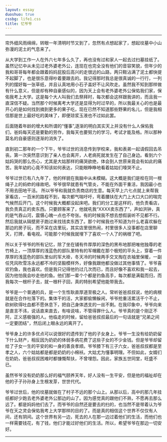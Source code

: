 ```yaml
---
layout: essay
duoshuo: true
cssbg: life1.css
title: 忆爷爷
---
```


----------

帘外细风雨绵绵，转眼一年清明时节又到了，忽然有点想起家了，想起坟墓中小山弥漫的泥土的气息来了。

从大学到工作一人在外六七年多么久了，再也没有过和家人一起去过扫墓挂纸了。虽然记忆中从未见过老外婆老外公，连现在也完全没有他们的音容笑貌，但年少的我和哥哥每年都会跟着妈妈屁股后高兴的走很远的山路，两只鞋沾满了泥土都快提不起脚了，也是很乐意得吵着要跟去的。我记得那时我总是很真诚的一行行，一列列的摆好每一张草纸，并且认真地用小石子盖好不让风吹走。虽然我不知到那样做有什么意义，但是却有种自豪感似的，因为天上会有老外婆老外公保佑我们家，保佑我考上大学。这是每个大人叫我们去祭拜时，每次都会这样跟我讲的，而且我一直深信不疑。当然那个时候离考大学还是显得为时过早的，所以我最关心的也是最开心的是如何找到摘到更多的果子吃，现在已然不知道那些野果的名儿，但是我相信那是世上最好吃的美味了，即便琼浆玉液也不过如此罢。

后面随着年龄的增大和所谓的“懂事”,逐渐的明白其实天上并没有什么人保佑我们，爸妈每天还是要勤的劳作，我每天也要努力的学习，考试才能及格。所以那种莫名的自豪感则逐渐的消失了。

直到初二那年的一个下午，爷爷过世的消息传到学校来，我和表弟一起请假回去吊丧。第一次突然意识到了亲人也会离开，人老病死就发生在了自己身边。看到六个姑妈哭的那么伤心，尤其是大姑那样的痛哭欲绝，体会到人世原来竟会有如此的痛苦。我年幼的心竟不知该如何表达，只能眼睁睁地看着姑姑们嚎哭不止。

爷爷过世已有八九年了，他的样貌在我脑中从未模糊。这大概是我们是栓在同一根绳子上的蚂蚱的缘故吧。爷爷很早就患有气管炎，不能在外面干重活，我因最小也不用去田地干活。 所以爷爷和我就负责商店的生意。每天早上六七点就上来帮我家看店，一百米的路程不到，每次都气喘吁吁，弯着腰扶在大门上大口大口的喘完气候然后开门。这个时候我大概都没起床吧。我们的分工是这样的，他负责看店，我负责真正的卖东西。只要顾客来了，他就吼我“XXXX卖东西了”，声如洪钟，真的是气吞山河，震慑心魄一点也不夸张。有的时候我不想去想假装听不见都不行。然后我就从隔壁房子跑过来找钱卖东西了。那个时候我也不知道为什么老喜欢躲在那边的房子玩，而不呆在店里玩，其实店里很热闹，村里很多人没事都在店里聊天，打牌，看电视。可能那个时候我就埋下了喜欢一个人了的祸根了吧。

所以关于爷爷的所有记忆，除了坐在铺有件厚厚的深色的黑布地那把唯他独尊的老竹椅上，一顶厚厚的浅蓝色的部队里特有的军帽戴在那个极短的平头上，穿着一件厚厚的浅蓝色的部队里似的军大褂，冬天冷的时候两手交叉掏在衣袖里保暖，一副任凭风吹雪冻永远都不冷的坚毅模样外，好像我跟他都没做过其他事情了。爷爷喜欢钓鱼，我也喜欢。但是我只记得他钓过几次而已，而且好像不喜欢和我一起去，因为他怕我会吵走他的鱼。他们那一辈个个都是钓鱼高手，每次都是满载而归，而我每次一根杆子去，就一根杆子回，真的特别希望他能带我去。

爷爷是一个普通的兵，是一个生性耿直厚道至极之人。常听爸爸叔叔说，他的病根就是在合作社落下的。集体干的活，大家都偷懒躲闲，爷爷抢重活累活干个不止，砍树砍得吐血都不愿休息下，把自己身体透支的一丝不剩。在我印象中，爷爷向来是直言不讳，说话直来直去，有啥说啥，不管得罪什么人。爷爷真的是个刚正不阿，正义感极强的人。他临走的时候，留给爸爸叔叔最后的一句话就是“兄弟之间一定要团结"，然后闭上眼永远的离开了。

爷爷身上的许多优点可以说很好的遗传到了他的子女身上。爷爷一生没有给奶奶留下什么财产，相反因为奶奶的体弱多病花费了这些子女的不少金钱。但是爷爷却留给了子女一生的平安的和一身的善良孝顺。爷爷膝下有三子六女，爸爸叔叔都是至孝之人，六个姑姑都是都是奶奶的小棉袄。大姑尤为懂事明理。不但如此，女婿们在奶奶，爸爸叔叔困难时都慷慨帮扶，不曾埋怨。因此，家族五世同堂，旺盛不已。

虽然爷爷没有奶奶那么好的福气颐养天年，好人没有一生平安，但是他的福祉却在他的子子孙孙身上生根发芽，世世代代。

爷爷过世后，他的坟墓就做在了村子不远的那个山上。从那以后，高中的那几年挂纸都好少跑去老外婆老外公那边的山了。因为感觉真的跟他们不熟，不愿再去那么远了。都是妈妈他们去了。而爷爷的自然还是要去的扫的，也当然不是带着认为爷爷在天之灵会保佑我考上大学那样的目的了。而是真的相信这个世界不仅仅有人间，还有阴间。这个世界有另一边，死去的人在那一边过着他们的生活，而他们也一样需要钱花，有了钱，他们才能过好他们的生活。所以，希望爷爷在那边一切安好。

---------

